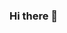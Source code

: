 ### Hi there 👋

<!--
**axaysd/axaysd** is a ✨ _special_ ✨ repository because its `README.md` (this file) appears on your GitHub profile.

Here are some ideas to get you started:

- 🔭 I’m currently working on Analytics related projects and Visualizations
- 🌱 I’m currently pursuing an MS in Business Analytics from Golden Gate University, San Francisco
- 👯 I’m looking to collaborate on Data Science Projects or Kaggle competitions
- 🤔 I’m looking for help with ...
- 💬 Ask me about ...
- 📫 How to reach me: linkedin.com/in/axaysd
- 😄 Pronouns: ...
- ⚡ Fun fact: ...
-->
